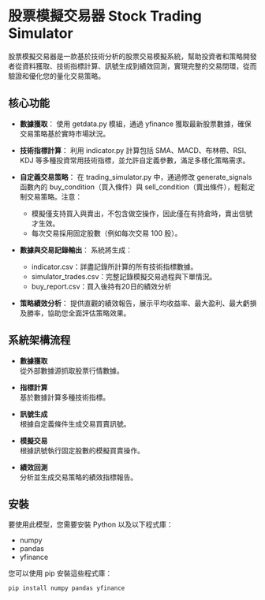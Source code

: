 # 股票模擬交易器 Stock Trading Simulator

股票模擬交易器是一款基於技術分析的股票交易模擬系統，幫助投資者和策略開發者從資料獲取、技術指標計算、訊號生成到績效回測，實現完整的交易閉環，從而驗證和優化您的量化交易策略。

## 核心功能

- **數據獲取**： 使用 getdata.py 模組，通過 yfinance 獲取最新股票數據，確保交易策略基於實時市場狀況。

- **技術指標計算**： 利用 indicator.py 計算包括 SMA、MACD、布林帶、RSI、KDJ 等多種投資常用技術指標，並允許自定義參數，滿足多樣化策略需求。

- **自定義交易策略**： 在 trading_simulator.py 中，通過修改 generate_signals 函數內的 buy_condition（買入條件）與 sell_condition（賣出條件），輕鬆定制交易策略。注意：
  - 模擬僅支持買入與賣出，不包含做空操作，因此僅在有持倉時，賣出信號才生效。
  - 每次交易採用固定股數（例如每次交易 100 股）。


- **數據與交易記錄輸出**： 系統將生成：
  - indicator.csv：詳盡記錄所計算的所有技術指標數據。
  - simulator_trades.csv：完整記錄模擬交易過程與下單情況。
  - buy_report.csv：買入後持有20日的績效分析


- **策略績效分析**： 提供直觀的績效報告，展示平均收益率、最大盈利、最大虧損及勝率，協助您全面評估策略效果。

## 系統架構流程

- **數據獲取**  
  從外部數據源抓取股票行情數據。

- **指標計算**  
  基於數據計算多種技術指標。

- **訊號生成**  
  根據自定義條件生成交易買賣訊號。

- **模擬交易**  
  根據訊號執行固定股數的模擬買賣操作。

- **績效回測**  
  分析並生成交易策略的績效指標報告。

## 安裝

要使用此模型，您需要安裝 Python 以及以下程式庫：

- numpy
- pandas
- yfinance

您可以使用 pip 安裝這些程式庫：

```
pip install numpy pandas yfinance
```
